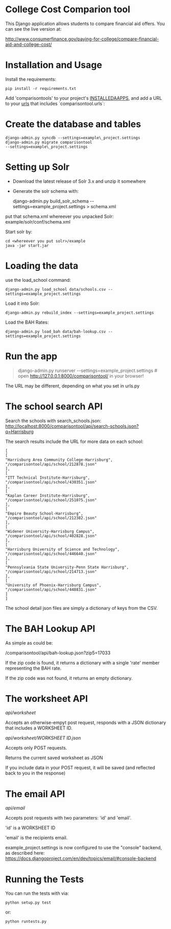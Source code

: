 # College Cost Comparion tool

This Django application allows students to compare financial aid offers. You can see the live version at:

<http://www.consumerfinance.gov/paying-for-college/compare-financial-aid-and-college-cost/>

Installation and Usage
======================

Install the requirements:

    pip install -r requirements.txt

Add 'comparisontools' to your project's
[INSTALLEDAAPPS](https://docs.djangoproject.com/en/1.6/ref/settings/#installed-apps),
and add a URL to your
[urls](https://docs.djangoproject.com/en/1.6/topics/http/urls/#including-other-urlconfs)
that includes \`comparisontool.urls\`:

Create the database and tables
==============================

    django-admin.py syncdb --settings=example\_project.settings
    django-admin.py migrate comparisontool
    --settings=example\_project.settings

Setting up Solr
===============

-   Download the latest release of Solr 3.x and unzip it somewhere
-   Generate the solr schema with:

    django-admin.py build_solr_schema --settings=example_project.settings >  schema.xml

put that schema.xml whereever you unpacked Solr:
example/solr/conf/schema.xml

Start solr by:

    cd <whereever you put solr>/example
    java -jar start.jar

Loading the data
================

use the load\_school command:

    django-admin.py load_school data/schools.csv --settings=example_project.settings

Load it into Solr:

    django-admin.py rebuild_index --settings=example_project.settings

Load the BAH Rates:

    django-admin.py load_bah data/bah-lookup.csv --settings=example_project.settings

Run the app
===========

> django-admin.py runserver --settings=example\_project.settings \# open
> <http://127.0.0.1:8000/comparisontool/> in your browser!

The URL may be different, depending on what you set in urls.py

The school search API
=====================

Search the schools with search\_schools.json:
<http://localhost:8000/comparisontool/api/search-schools.json?q=Harrisburg>

The search results include the URL for more data on each school:

    [
    [
    "Harrisburg Area Community College-Harrisburg",
    "/comparisontool/api/school/212878.json"
    ],
    [
    "ITT Technical Institute-Harrisburg",
    "/comparisontool/api/school/430351.json"
    ],
    [
    "Kaplan Career Institute-Harrisburg",
    "/comparisontool/api/school/251075.json"
    ],
    [
    "Empire Beauty School-Harrisburg",
    "/comparisontool/api/school/212382.json"
    ],
    [
    "Widener University-Harrisburg Campus",
    "/comparisontool/api/school/402828.json"
    ],
    [
    "Harrisburg University of Science and Technology",
    "/comparisontool/api/school/446640.json"
    ],
    [
    "Pennsylvania State University-Penn State Harrisburg",
    "/comparisontool/api/school/214713.json"
    ],
    [
    "University of Phoenix-Harrisburg Campus",
    "/comparisontool/api/school/448831.json"
    ]
    ]

The school detail json files are simply a dictionary of keys from the
CSV.

The BAH Lookup API
==================

As simple as could be:

/comparisontool/api/bah-lookup.json?zip5=17033

If the zip code is found, it returns a dictionary with a single 'rate'
member representing the BAH rate.

If the zip code was not found, it returns an empty dictionary.

The worksheet API
=================

*api/worksheet*

Accepts an otherwise-empyt post request, responds with a JSON dictionary
that includes a WORKSHEET ID.

*api/worksheet/WORKSHEET ID.json*

Accepts only POST requests.

Returns the current saved worksheet as JSON

If you include data in your POST request, it will be saved (and
reflected back to you in the response)

The email API
=============

*api/email*

Accepts post requests with two parameters: 'id' and 'email'.

'id' is a WORKSHEET ID

'email' is the recipients email.

example\_project.settings is now configured to use the "console"
backend, as described here:
<https://docs.djangoproject.com/en/dev/topics/email/#console-backend>

Running the Tests
=================

You can run the tests with via:

    python setup.py test

or:

    python runtests.py
